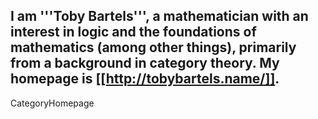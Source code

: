 I am '''Toby Bartels''', a mathematician with an interest in logic and the foundations of mathematics (among other things), primarily from a background in category theory. My homepage is [[http://tobybartels.name/]].
----
CategoryHomepage
